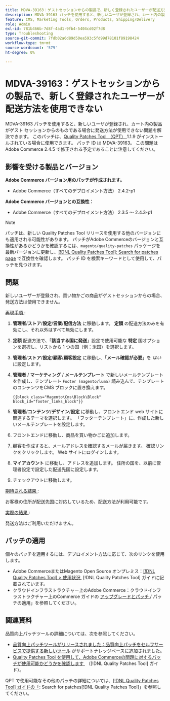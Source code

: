 ```yaml
---
title: MDVA-39163：ゲストセッションからの製品で、新しく登録されたユーザーが配送方法を使用できない
description: MDVA-39163 パッチを使用すると、新しいユーザが登録され、カート内の製品がゲスト セッションからのものである場合に発送方法が使用できない問題を解決できます。 このパッチは、[Quality Patches Tool （QPT） ] （https://experienceleague.adobe.com/ja/docs/commerce-operations/tools/quality-patches-tool/quality-patches-tool-to-self-serve-quality-patches） 1.1.9 がインストールされている場合に利用できます。 パッチ ID は MDVA-39163。 この問題はAdobe Commerce 2.4.5 で修正される予定であることに注意してください。
feature: CMS, Marketing Tools, Orders, Products, Shipping/Delivery
role: Admin
exl-id: 781b466b-7d8f-4ad1-9fb4-5404cd02f7d8
type: Troubleshooting
source-git-commit: 7fdb02a6d89d50ea593c5fd99d78101f89198424
workflow-type: tm+mt
source-wordcount: '579'
ht-degree: 0%

---
```


# MDVA-39163：ゲストセッションからの製品で、新しく登録されたユーザーが配送方法を使用できない

MDVA-39163 パッチを使用すると、新しいユーザが登録され、カート内の製品がゲスト セッションからのものである場合に発送方法が使用できない問題を解決できます。 このパッチは、[Quality Patches Tool （QPT） &#x200B;](https://experienceleague.adobe.com/ja/docs/commerce-operations/tools/quality-patches-tool/quality-patches-tool-to-self-serve-quality-patches)1.1.9 がインストールされている場合に使用できます。 パッチ ID は MDVA-39163。 この問題はAdobe Commerce 2.4.5 で修正される予定であることに注意してください。

## 影響を受ける製品とバージョン

**Adobe Commerce バージョン用のパッチが作成されます。**

* Adobe Commerce（すべてのデプロイメント方法） 2.4.2-p1

**Adobe Commerce バージョンとの互換性：**

* Adobe Commerce（すべてのデプロイメント方法） 2.3.5 ～ 2.4.3-p1

>[!NOTE]
>
>パッチは、新しい Quality Patches Tool リリースを使用する他のバージョンにも適用される可能性があります。 パッチがAdobe Commerceのバージョンと互換性があるかどうかを確認するには、`magento/quality-patches` パッケージを最新バージョンに更新し、[[!DNL Quality Patches Tool]: Search for patches page](https://experienceleague.adobe.com/ja/docs/commerce-operations/tools/quality-patches-tool/quality-patches-tool-to-self-serve-quality-patches) で互換性を確認します。 パッチ ID を検索キーワードとして使用して、パッチを見つけます。

## 問題

新しいユーザーが登録され、買い物かごの商品がゲストセッションからの場合、発送方法は使用できません。

<u> 再現手順 </u>:

1. **管理者**/**ストア**/**設定**/**営業**/**配信方法** に移動します。 **定額** の配送方法のみを有効にし、それ以外はすべて無効にします。
1. **定額** 配送方法で、「**該当する国に発送**」設定で使用可能な **特定** 国オプションを選択し、リストから 1 つの国（例：米国）を選択します。
1. **管理者**/**ストア**/**設定**/**顧客**/**顧客設定** に移動し、「**メール確認が必要**」を _はい_ に設定します。
1. **管理者** / **マーケティング** / **メールテンプレート** で新しいメールテンプレートを作成し、テンプレート `Footer (magento/luma)` 読み込んで、テンプレートのコンテンツをCMS ブロックに置き換えます。

   ```CMS
   {{block class="Magento\Cms\Block\Block" block_id="footer_links_block"}}
   ```

1. **管理者**/**コンテンツ**/**デザイン**/**設定** に移動し、フロントエンド web サイトに関連するテーマを選択します。 「フッターテンプレート」に、作成した新しいメールテンプレートを設定します。
1. フロントエンドに移動し、商品を買い物かごに追加します。
1. 顧客を作成すると、メールアドレスを確認するメールが届きます。 確認リンクをクリックします。 Web サイトにログインします。
1. **マイアカウント** に移動し、アドレスを追加します。 住所の国を、以前に管理者設定で設定した配送先国に設定します。
1. チェックアウトに移動します。

<u> 期待される結果 </u>:

お客様の住所が配送先国に対応しているため、配送方法が利用可能です。

<u> 実際の結果 </u>:

発送方法はご利用いただけません。

## パッチの適用

個々のパッチを適用するには、デプロイメント方法に応じて、次のリンクを使用します。

* Adobe CommerceまたはMagento Open Source オンプレミス：[[!DNL Quality Patches Tool] > 使用状況 &#x200B;](/help/tools/quality-patches-tool/usage.md) [!DNL Quality Patches Tool] ガイドに記載されています。
* クラウドインフラストラクチャー上のAdobe Commerce：クラウドインフラストラクチャー上のCommerce ガイドの [&#x200B; アップグレードとパッチ &#x200B;](https://experienceleague.adobe.com/docs/commerce-cloud-service/user-guide/develop/upgrade/apply-patches.html?lang=ja)/ パッチの適用」を参照してください。

## 関連資料

品質向上パッチツールの詳細については、次を参照してください。

* [&#x200B; 品質向上パッチツールがリリースされました：品質向上パッチをセルフサービスで提供する新しいツール &#x200B;](https://experienceleague.adobe.com/ja/docs/commerce-operations/tools/quality-patches-tool/quality-patches-tool-to-self-serve-quality-patches) がサポートナレッジベースに追加されました。
* [Quality Patches Tool を使用して、Adobe Commerceの問題に対するパッチが使用可能かどうかを確認します &#x200B;](/help/tools/quality-patches-tool/patches-available-in-qpt/check-patch-for-magento-issue-with-magento-quality-patches.md) （[!DNL Quality Patches Tool] ガイド）。

QPT で使用可能なその他のパッチの詳細については、[[!DNL Quality Patches Tool] ガイドの「](https://experienceleague.adobe.com/tools/commerce-quality-patches/index.html?lang=ja): Search for patches[!DNL Quality Patches Tool]」を参照してください。
